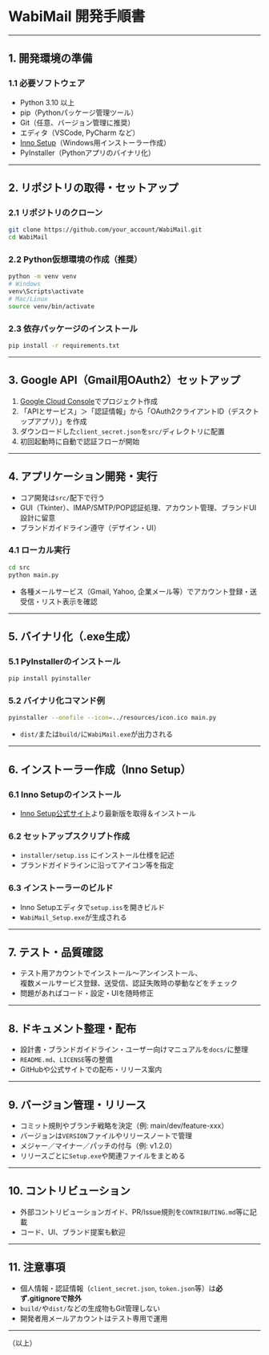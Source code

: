 # WabiMail 開発手順書

---

## 1. 開発環境の準備

### 1.1 必要ソフトウェア

- Python 3.10 以上
- pip（Pythonパッケージ管理ツール）
- Git（任意、バージョン管理に推奨）
- エディタ（VSCode, PyCharm など）
- [Inno Setup](https://jrsoftware.org/isinfo.php)（Windows用インストーラー作成）
- PyInstaller（Pythonアプリのバイナリ化）

---

## 2. リポジトリの取得・セットアップ

### 2.1 リポジトリのクローン

```sh
git clone https://github.com/your_account/WabiMail.git
cd WabiMail
```

### 2.2 Python仮想環境の作成（推奨）

```sh
python -m venv venv
# Windows
venv\Scripts\activate
# Mac/Linux
source venv/bin/activate
```

### 2.3 依存パッケージのインストール

```sh
pip install -r requirements.txt
```

---

## 3. Google API（Gmail用OAuth2）セットアップ

1. [Google Cloud Console](https://console.cloud.google.com/)でプロジェクト作成
2. 「APIとサービス」＞「認証情報」から「OAuth2クライアントID（デスクトップアプリ）」を作成
3. ダウンロードした`client_secret.json`を`src/`ディレクトリに配置
4. 初回起動時に自動で認証フローが開始

---

## 4. アプリケーション開発・実行

- コア開発は`src/`配下で行う
- GUI（Tkinter）、IMAP/SMTP/POP認証処理、アカウント管理、ブランドUI設計に留意
- ブランドガイドライン遵守（デザイン・UI）

### 4.1 ローカル実行

```sh
cd src
python main.py
```
- 各種メールサービス（Gmail, Yahoo, 企業メール等）でアカウント登録・送受信・リスト表示を確認

---

## 5. バイナリ化（.exe生成）

### 5.1 PyInstallerのインストール

```sh
pip install pyinstaller
```

### 5.2 バイナリ化コマンド例

```sh
pyinstaller --onefile --icon=../resources/icon.ico main.py
```
- `dist/`または`build/`に`WabiMail.exe`が出力される

---

## 6. インストーラー作成（Inno Setup）

### 6.1 Inno Setupのインストール

- [Inno Setup公式サイト](https://jrsoftware.org/isinfo.php)より最新版を取得＆インストール

### 6.2 セットアップスクリプト作成

- `installer/setup.iss` にインストール仕様を記述
- ブランドガイドラインに沿ってアイコン等を指定

### 6.3 インストーラーのビルド

- Inno Setupエディタで`setup.iss`を開きビルド
- `WabiMail_Setup.exe`が生成される

---

## 7. テスト・品質確認

- テスト用アカウントでインストール～アンインストール、  
  複数メールサービス登録、送受信、認証失敗時の挙動などをチェック
- 問題があればコード・設定・UIを随時修正

---

## 8. ドキュメント整理・配布

- 設計書・ブランドガイドライン・ユーザー向けマニュアルを`docs/`に整理
- `README.md`、`LICENSE`等の整備
- GitHubや公式サイトでの配布・リリース案内

---

## 9. バージョン管理・リリース

- コミット規則やブランチ戦略を決定（例: main/dev/feature-xxx）
- バージョンは`VERSION`ファイルやリリースノートで管理
- メジャー／マイナー／パッチの付与（例: v1.2.0）
- リリースごとに`Setup.exe`や関連ファイルをまとめる

---

## 10. コントリビューション

- 外部コントリビューションガイド、PR/Issue規則を`CONTRIBUTING.md`等に記載
- コード、UI、ブランド提案も歓迎

---

## 11. 注意事項

- 個人情報・認証情報（`client_secret.json`, `token.json`等）は**必ず.gitignoreで除外**
- `build/`や`dist/`などの生成物もGit管理しない
- 開発者用メールアカウントはテスト専用で運用

---

（以上）
